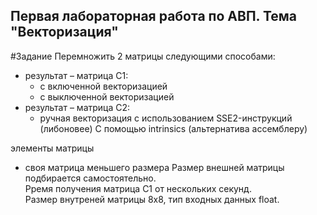 ## Первая лабораторная работа по АВП. Тема "Векторизация"

#Задание
Перемножить 2 матрицы следующими способами:
- результат – матрица C1:
  - с включенной векторизацией
  - с выключенной векторизацией
- результат – матрица C2:
  - ручная векторизация с использованием SSE2-инструкций (либоновее) С помощью intrinsics (альтернатива ассемблеру)

элементы матрицы
- своя матрица меньшего размера
Размер внешней матрицы подбирается самостоятельно.  
Рремя получения матрица C1 от нескольких секунд.  
Размер внутреней матрицы 8x8, тип входных данных float.  
